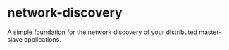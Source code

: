 # network-discovery
A simple foundation for the network discovery of your distributed master-slave applications.
